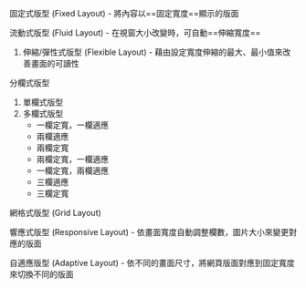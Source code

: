 固定式版型 (Fixed Layout) - 將內容以==固定寬度==顯示的版面

流動式版型 (Fluid Layout) - 在視窗大小改變時，可自動==伸縮寬度==
1. 伸縮/彈性式版型 (Flexible Layout) - 藉由設定寬度伸縮的最大、最小值來改善畫面的可讀性

分欄式版型
1. 單欄式版型
2. 多欄式版型
	- 一欄定寬，一欄適應
	- 兩欄適應
	- 兩欄定寬
	- 兩欄定寬，一欄適應
	- 一欄定寬，兩欄適應
	- 三欄適應
	- 三欄定寬

網格式版型 (Grid Layout)

響應式版型 (Responsive Layout) - 依畫面寬度自動調整欄數，圖片大小來變更對應的版面

自適應版型 (Adaptive Layout) - 依不同的畫面尺寸，將網頁版面對應到固定寬度來切換不同的版面
